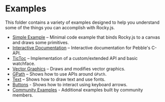 # Examples

This folder contains a variety of examples designed to help you understand some of the things you can accomplish with Rocky.js. 
 
 - [Simple Example](simple/index.html) – Minimal code example that binds Rocky.js to a canvas and draws some primitives.
 - [Interactive Documentation](interactive/index.html) – Interactive documentation for Pebble's C-API.
 - [TicToc](tictoc/index.html) – Implementation of a custom/extended API and basic watchface.
 - [Vector Graphics](pdc/index.html) – Draws and modifies vector graphics.  
 - [GPath](gpath/index.html) – Shows how to use APIs around `GPath`.
 - [Text](text/index.html) – Shows how to draw text and use fonts.
 - [Buttons](buttons/index.html) - Shows how to interact using keyboard arrows.
 - [Community Examples](community.html) - Additional examples built by community members.
 
